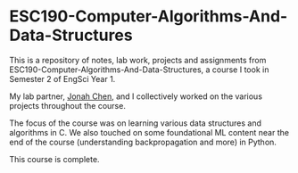 # ESC190-Computer-Algorithms-And-Data-Structures

This is a repository of notes, lab work, projects and assignments from ESC190-Computer-Algorithms-And-Data-Structures, a course I took in Semester 2 of EngSci Year 1. 

My lab partner, [Jonah Chen](https://github.com/jonah-chen), and I collectively worked on the various projects throughout the course. 

The focus of the course was on learning various data structures and algorithms in C. We also touched on some foundational ML content near the end of the course (understanding backpropagation and more) in Python. 

This course is complete.
